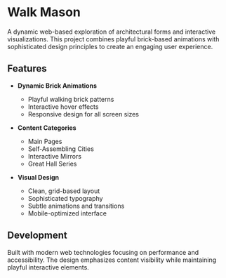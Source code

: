 # Walk Mason

A dynamic web-based exploration of architectural forms and interactive visualizations. This project combines playful brick-based animations with sophisticated design principles to create an engaging user experience.

## Features

- **Dynamic Brick Animations**
  - Playful walking brick patterns
  - Interactive hover effects
  - Responsive design for all screen sizes

- **Content Categories**
  - Main Pages
  - Self-Assembling Cities
  - Interactive Mirrors
  - Great Hall Series

- **Visual Design**
  - Clean, grid-based layout
  - Sophisticated typography
  - Subtle animations and transitions
  - Mobile-optimized interface

## Development

Built with modern web technologies focusing on performance and accessibility. The design emphasizes content visibility while maintaining playful interactive elements.
